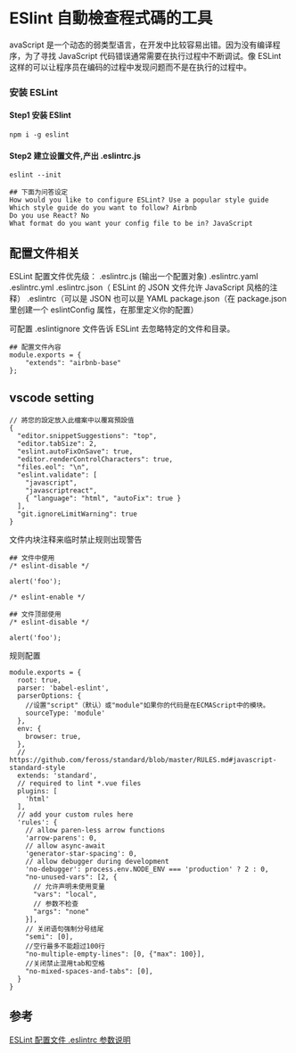 # ESlint 自動檢查程式碼的工具

avaScript 是一个动态的弱类型语言，在开发中比较容易出错。因为没有编译程序，为了寻找 JavaScript 代码错误通常需要在执行过程中不断调试。像 ESLint 这样的可以让程序员在编码的过程中发现问题而不是在执行的过程中。

### 安装 ESLint

#### Step1 安装 ESlint
```
npm i -g eslint
```

#### Step2 建立设置文件,产出 .eslintrc.js
```
eslint --init

## 下面为问答设定
How would you like to configure ESLint? Use a popular style guide
Which style guide do you want to follow? Airbnb
Do you use React? No
What format do you want your config file to be in? JavaScript
```

## 配置文件相关
ESLint 配置文件优先级：
.eslintrc.js (输出一个配置对象)
.eslintrc.yaml
.eslintrc.yml
.eslintrc.json（ ESLint 的 JSON 文件允许 JavaScript 风格的注释）
.eslintrc（可以是 JSON 也可以是 YAML
package.json（在 package.json 里创建一个 eslintConfig 属性，在那里定义你的配置）

可配置 .eslintignore 文件告诉 ESLint 去忽略特定的文件和目录。

```
## 配置文件內容
module.exports = {
    "extends": "airbnb-base"
};
```

## vscode setting
```
// 將您的設定放入此檔案中以覆寫預設值
{
  "editor.snippetSuggestions": "top",
  "editor.tabSize": 2,
  "eslint.autoFixOnSave": true,
  "editor.renderControlCharacters": true,
  "files.eol": "\n",
  "eslint.validate": [
    "javascript",
    "javascriptreact",
    { "language": "html", "autoFix": true }
  ],
  "git.ignoreLimitWarning": true
}
```

文件内块注释来临时禁止规则出现警告
```
## 文件中使用
/* eslint-disable */

alert('foo');

/* eslint-enable */
```

```
## 文件顶部使用
/* eslint-disable */

alert('foo');
```
规则配置
```
module.exports = {
  root: true,
  parser: 'babel-eslint',
  parserOptions: {
    //设置"script"（默认）或"module"如果你的代码是在ECMAScript中的模块。
    sourceType: 'module'
  },
  env: {
    browser: true,
  },
  // https://github.com/feross/standard/blob/master/RULES.md#javascript-standard-style
  extends: 'standard',
  // required to lint *.vue files
  plugins: [
    'html'
  ],
  // add your custom rules here
  'rules': {
    // allow paren-less arrow functions
    'arrow-parens': 0,
    // allow async-await
    'generator-star-spacing': 0,
    // allow debugger during development
    'no-debugger': process.env.NODE_ENV === 'production' ? 2 : 0,
    "no-unused-vars": [2, { 
      // 允许声明未使用变量
      "vars": "local",
      // 参数不检查
      "args": "none" 
    }],
    // 关闭语句强制分号结尾
    "semi": [0],
    //空行最多不能超过100行
    "no-multiple-empty-lines": [0, {"max": 100}],
    //关闭禁止混用tab和空格
    "no-mixed-spaces-and-tabs": [0],
  }
}
```



## 参考
[ESLint 配置文件 .eslintrc 参数说明](https://gist.github.com/rswanderer/29dc65efc421b3b5b0442f1bd3dcd046)